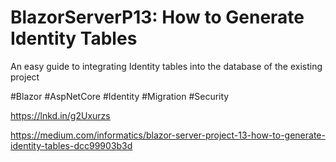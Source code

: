 # BlazorServerP13: How to Generate Identity Tables
An easy guide to integrating Identity tables into the database of the existing project

#Blazor #AspNetCore #Identity #Migration #Security

https://lnkd.in/g2Uxurzs

https://medium.com/informatics/blazor-server-project-13-how-to-generate-identity-tables-dcc99903b3d
